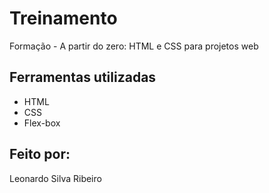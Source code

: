 
# Treinamento
Formação - A partir do zero: HTML e CSS para projetos web

## Ferramentas utilizadas
* HTML
* CSS
* Flex-box

## Feito por:
Leonardo Silva Ribeiro
